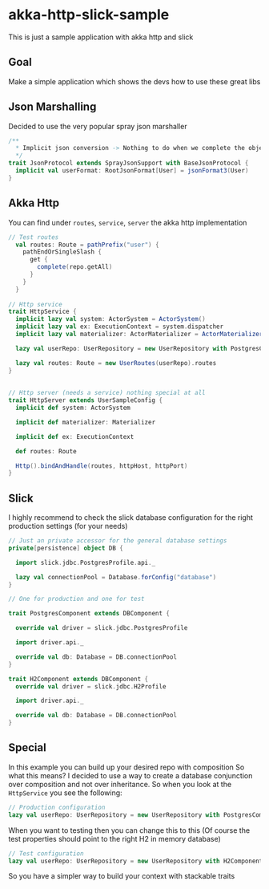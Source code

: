 # akka-http-slick-sample
This is just a sample application with akka http and slick


## Goal
Make a simple application which shows the devs how to use these great libs

## Json Marshalling
Decided to use the very popular spray json marshaller
````scala
/**
  * Implicit json conversion -> Nothing to do when we complete the object
  */
trait JsonProtocol extends SprayJsonSupport with BaseJsonProtocol {
  implicit val userFormat: RootJsonFormat[User] = jsonFormat3(User)
}

````

## Akka Http
You can find under ``routes``, ``service``, ``server`` the akka http implementation
```scala
// Test routes
  val routes: Route = pathPrefix("user") {
    pathEndOrSingleSlash {
      get {
        complete(repo.getAll)
      }
    }
  }
  
// Http service
trait HttpService {
  implicit lazy val system: ActorSystem = ActorSystem()
  implicit lazy val ex: ExecutionContext = system.dispatcher
  implicit lazy val materializer: ActorMaterializer = ActorMaterializer()

  lazy val userRepo: UserRepository = new UserRepository with PostgresComponent

  lazy val routes: Route = new UserRoutes(userRepo).routes
}
  
  
// Http server (needs a service) nothing special at all
trait HttpServer extends UserSampleConfig {
  implicit def system: ActorSystem

  implicit def materializer: Materializer

  implicit def ex: ExecutionContext

  def routes: Route

  Http().bindAndHandle(routes, httpHost, httpPort)
}

```

## Slick
I highly recommend to check the slick database
configuration for the right production settings
(for your needs) 
````scala
// Just an private accessor for the general database settings
private[persistence] object DB {

  import slick.jdbc.PostgresProfile.api._

  lazy val connectionPool = Database.forConfig("database")
}

// One for production and one for test

trait PostgresComponent extends DBComponent {

  override val driver = slick.jdbc.PostgresProfile

  import driver.api._

  override val db: Database = DB.connectionPool
}

trait H2Component extends DBComponent {
  override val driver = slick.jdbc.H2Profile

  import driver.api._

  override val db: Database = DB.connectionPool
}

````

## Special
In this example you can build up your desired repo with composition
So what this means?
I decided to use a way to create a database conjunction over composition and not over inheritance.
So when you look at the ``HttpService`` you see the following:
````scala
// Production configuration
lazy val userRepo: UserRepository = new UserRepository with PostgresComponent
````

When you want to testing then you can change this to this (Of course the test properties should point to the right H2 in memory database)
````scala
// Test configuration
lazy val userRepo: UserRepository = new UserRepository with H2Component
````

So you have a simpler way to build your context with stackable traits